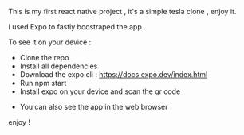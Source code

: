 This is my first react native project , it's a simple tesla clone , enjoy it.

I used Expo to fastly boostraped the app .

To see it on your device :

- Clone the repo
- Install all dependencies
- Download the expo cli : https://docs.expo.dev/index.html
- Run npm start
- Install expo on your device and scan the qr code

* You can also see the app in the web browser

enjoy !
